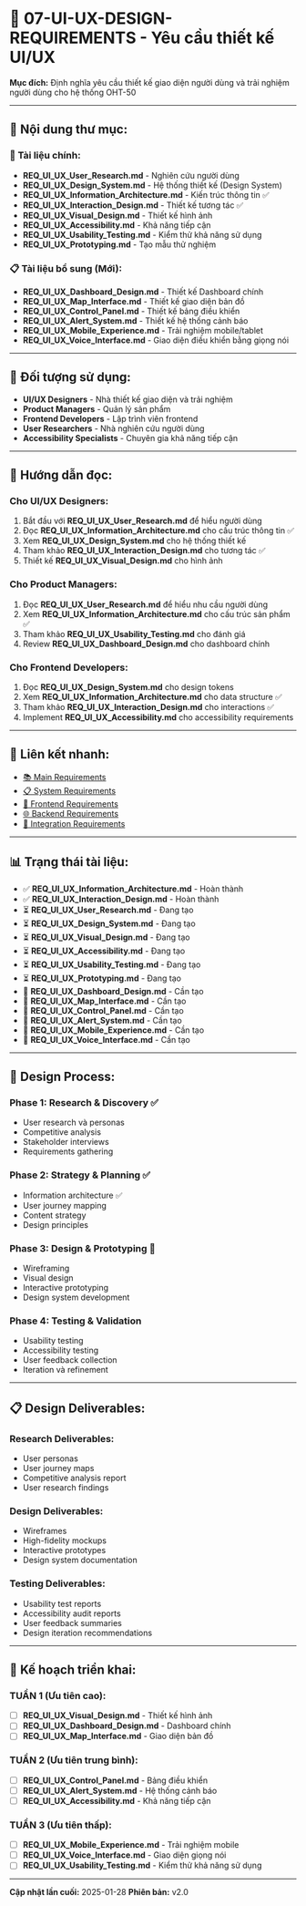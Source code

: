 # 🎨 07-UI-UX-DESIGN-REQUIREMENTS - Yêu cầu thiết kế UI/UX

**Mục đích:** Định nghĩa yêu cầu thiết kế giao diện người dùng và trải nghiệm người dùng cho hệ thống OHT-50

---

## 📁 **Nội dung thư mục:**

### **📄 Tài liệu chính:**
- **REQ_UI_UX_User_Research.md** - Nghiên cứu người dùng
- **REQ_UI_UX_Design_System.md** - Hệ thống thiết kế (Design System)
- **REQ_UI_UX_Information_Architecture.md** - Kiến trúc thông tin ✅
- **REQ_UI_UX_Interaction_Design.md** - Thiết kế tương tác ✅
- **REQ_UI_UX_Visual_Design.md** - Thiết kế hình ảnh
- **REQ_UI_UX_Accessibility.md** - Khả năng tiếp cận
- **REQ_UI_UX_Usability_Testing.md** - Kiểm thử khả năng sử dụng
- **REQ_UI_UX_Prototyping.md** - Tạo mẫu thử nghiệm

### **📋 Tài liệu bổ sung (Mới):**
- **REQ_UI_UX_Dashboard_Design.md** - Thiết kế Dashboard chính
- **REQ_UI_UX_Map_Interface.md** - Thiết kế giao diện bản đồ
- **REQ_UI_UX_Control_Panel.md** - Thiết kế bảng điều khiển
- **REQ_UI_UX_Alert_System.md** - Thiết kế hệ thống cảnh báo
- **REQ_UI_UX_Mobile_Experience.md** - Trải nghiệm mobile/tablet
- **REQ_UI_UX_Voice_Interface.md** - Giao diện điều khiển bằng giọng nói

---

## 🎯 **Đối tượng sử dụng:**
- **UI/UX Designers** - Nhà thiết kế giao diện và trải nghiệm
- **Product Managers** - Quản lý sản phẩm
- **Frontend Developers** - Lập trình viên frontend
- **User Researchers** - Nhà nghiên cứu người dùng
- **Accessibility Specialists** - Chuyên gia khả năng tiếp cận

---

## 📖 **Hướng dẫn đọc:**

### **Cho UI/UX Designers:**
1. Bắt đầu với **REQ_UI_UX_User_Research.md** để hiểu người dùng
2. Đọc **REQ_UI_UX_Information_Architecture.md** cho cấu trúc thông tin ✅
3. Xem **REQ_UI_UX_Design_System.md** cho hệ thống thiết kế
4. Tham khảo **REQ_UI_UX_Interaction_Design.md** cho tương tác ✅
5. Thiết kế **REQ_UI_UX_Visual_Design.md** cho hình ảnh

### **Cho Product Managers:**
1. Đọc **REQ_UI_UX_User_Research.md** để hiểu nhu cầu người dùng
2. Xem **REQ_UI_UX_Information_Architecture.md** cho cấu trúc sản phẩm ✅
3. Tham khảo **REQ_UI_UX_Usability_Testing.md** cho đánh giá
4. Review **REQ_UI_UX_Dashboard_Design.md** cho dashboard chính

### **Cho Frontend Developers:**
1. Đọc **REQ_UI_UX_Design_System.md** cho design tokens
2. Xem **REQ_UI_UX_Information_Architecture.md** cho data structure ✅
3. Tham khảo **REQ_UI_UX_Interaction_Design.md** cho interactions ✅
4. Implement **REQ_UI_UX_Accessibility.md** cho accessibility requirements

---

## 🔗 **Liên kết nhanh:**
- [📚 Main Requirements](../INDEX.md)
- [📋 System Requirements](../01-SYSTEM-REQUIREMENTS/)
- [🎨 Frontend Requirements](../05-FRONTEND-REQUIREMENTS/)
- [🌐 Backend Requirements](../04-BACKEND-REQUIREMENTS/)
- [🔗 Integration Requirements](../06-INTEGRATION-REQUIREMENTS/)

---

## 📊 **Trạng thái tài liệu:**
- ✅ **REQ_UI_UX_Information_Architecture.md** - Hoàn thành
- ✅ **REQ_UI_UX_Interaction_Design.md** - Hoàn thành
- ⏳ **REQ_UI_UX_User_Research.md** - Đang tạo
- ⏳ **REQ_UI_UX_Design_System.md** - Đang tạo
- ⏳ **REQ_UI_UX_Visual_Design.md** - Đang tạo
- ⏳ **REQ_UI_UX_Accessibility.md** - Đang tạo
- ⏳ **REQ_UI_UX_Usability_Testing.md** - Đang tạo
- ⏳ **REQ_UI_UX_Prototyping.md** - Đang tạo
- 📝 **REQ_UI_UX_Dashboard_Design.md** - Cần tạo
- 📝 **REQ_UI_UX_Map_Interface.md** - Cần tạo
- 📝 **REQ_UI_UX_Control_Panel.md** - Cần tạo
- 📝 **REQ_UI_UX_Alert_System.md** - Cần tạo
- 📝 **REQ_UI_UX_Mobile_Experience.md** - Cần tạo
- 📝 **REQ_UI_UX_Voice_Interface.md** - Cần tạo

---

## 🎨 **Design Process:**

### **Phase 1: Research & Discovery** ✅
- User research và personas
- Competitive analysis
- Stakeholder interviews
- Requirements gathering

### **Phase 2: Strategy & Planning** ✅
- Information architecture ✅
- User journey mapping
- Content strategy
- Design principles

### **Phase 3: Design & Prototyping** 🔄
- Wireframing
- Visual design
- Interactive prototyping
- Design system development

### **Phase 4: Testing & Validation**
- Usability testing
- Accessibility testing
- User feedback collection
- Iteration và refinement

---

## 📋 **Design Deliverables:**

### **Research Deliverables:**
- User personas
- User journey maps
- Competitive analysis report
- User research findings

### **Design Deliverables:**
- Wireframes
- High-fidelity mockups
- Interactive prototypes
- Design system documentation

### **Testing Deliverables:**
- Usability test reports
- Accessibility audit reports
- User feedback summaries
- Design iteration recommendations

---

## 🚀 **Kế hoạch triển khai:**

### **TUẦN 1 (Ưu tiên cao):**
- [ ] **REQ_UI_UX_Visual_Design.md** - Thiết kế hình ảnh
- [ ] **REQ_UI_UX_Dashboard_Design.md** - Dashboard chính
- [ ] **REQ_UI_UX_Map_Interface.md** - Giao diện bản đồ

### **TUẦN 2 (Ưu tiên trung bình):**
- [ ] **REQ_UI_UX_Control_Panel.md** - Bảng điều khiển
- [ ] **REQ_UI_UX_Alert_System.md** - Hệ thống cảnh báo
- [ ] **REQ_UI_UX_Accessibility.md** - Khả năng tiếp cận

### **TUẦN 3 (Ưu tiên thấp):**
- [ ] **REQ_UI_UX_Mobile_Experience.md** - Trải nghiệm mobile
- [ ] **REQ_UI_UX_Voice_Interface.md** - Giao diện giọng nói
- [ ] **REQ_UI_UX_Usability_Testing.md** - Kiểm thử khả năng sử dụng

---

**Cập nhật lần cuối:** 2025-01-28
**Phiên bản:** v2.0
